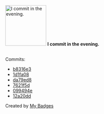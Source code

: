 <img src="https://my-badges.github.io/my-badges/evening-commits.png" alt="I commit in the evening." title="I commit in the evening." width="128">
<strong>I commit in the evening.</strong>
<br><br>

Commits:

- <a href="https://github.com/ydb-platform/ydb-js-sdk/commit/b8316e344271b3a2f870adff6b8550243fc2922c">b8316e3</a>
- <a href="https://github.com/ydb-platform/ydb-js-sdk/commit/1d1fa08aba8e8eebcefb84e6be5bcd316808b80b">1d1fa08</a>
- <a href="https://github.com/ydb-platform/ydb-js-sdk/commit/da79ed892ebd527de49b20fc398d8cb71204dbc3">da79ed8</a>
- <a href="https://github.com/ydb-platform/ydb-js-sdk/commit/7621f5d11b561431a9d8de44c69b7069e7f2dae1">7621f5d</a>
- <a href="https://github.com/ydb-platform/ydb-js-sdk/commit/099494eee4d37e07f13e13c127a0773f4ba559f7">099494e</a>
- <a href="https://github.com/ydb-platform/ydb-js-sdk/commit/12a20dd161e8a1f88b6de7c902b4bf824e2ec366">12a20dd</a>


Created by <a href="https://github.com/my-badges/my-badges">My Badges</a>